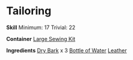 <!-- TITLE: Tanned Leather -->
<!-- SUBTITLE: Leather that has been tanned in organic plant material -->

# Tailoring
**Skill**
Minimum: 17
Trivial: 22

**Container**
[Large Sewing Kit](large-sewing-kit)

**Ingredients**
[Dry Bark](dry-bark) x 3
[Bottle of Water](bottle-of-water)
[Leather](leather)